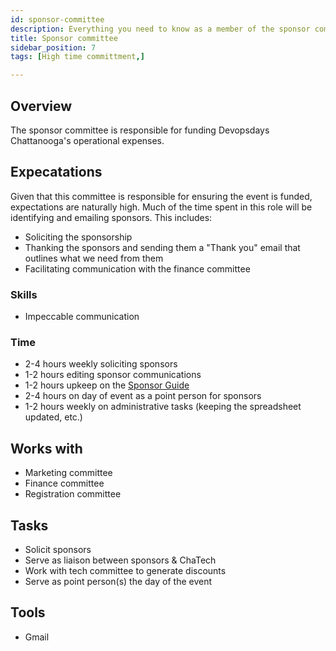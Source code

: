 ```yaml
---
id: sponsor-committee
description: Everything you need to know as a member of the sponsor committee
title: Sponsor committee
sidebar_position: 7
tags: [High time committment,]

---
```


## Overview

The sponsor committee is responsible for funding Devopsdays Chattanooga's operational expenses.

## Expecatations

Given that this committee is responsible for ensuring the event is funded, expectations are naturally high. Much of the time spent in this role will be identifying and emailing sponsors. This includes:

* Soliciting the sponsorship
* Thanking the sponsors and sending them a "Thank you" email that outlines what we need from them
* Facilitating communication with the finance committee

### Skills

* Impeccable communication

### Time

* 2-4 hours weekly soliciting sponsors
* 1-2 hours editing sponsor communications
* 1-2 hours upkeep on the [Sponsor Guide][sponsor_guide]
* 2-4 hours on day of event as a point person for sponsors
* 1-2 hours weekly on administrative tasks (keeping the spreadsheet updated, etc.)

## Works with

* Marketing committee
* Finance committee
* Registration committee

## Tasks

* Solicit sponsors
* Serve as liaison between sponsors & ChaTech
* Work with tech committee to generate discounts
* Serve as point person(s) the day of the event

## Tools

* Gmail

[sponsor_guide]: https://bit.ly/dod-cha-sponsors-
